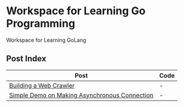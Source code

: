 # Workspace for Learning Go Programming
Workspace for Learning GoLang

## Post Index

| Post | Code |
| --- | --- |
| [Building a Web Crawler](https://github.com/Subhmaharana/GO_workspace/tree/master/src/crawler-demo) | - |
| [Simple Demo on Making Asynchronous Connection](https://github.com/Subhmaharana/GO_workspace/tree/master/src/async-connection-demo) | - |


